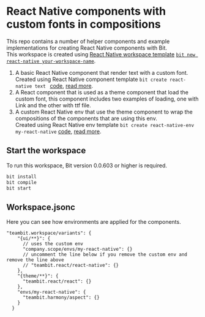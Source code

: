 # React Native components with custom fonts in compositions

This repo contains a number of helper components and example implementations for creating React Native components with Bit.  
This workspace is created using [React Native workspace template](https://github.com/teambit/templates/tree/main/react-native/templates) [`bit new react-native your-workspace-name`](https://bit.dev/teambit/react/react-native/~code/templates/react-workspace/index.ts).

1. A basic React Native component that render text with a custom font.  
   Created using React Native component template `bit create react-native text ` [code](https://bit.dev/teambit/react/react-native/~code/templates/react-native-component/index.ts), [read more](https://harmony-docs.bit.dev/building-with-bit/creating-components/).
2. A React component that is used as a theme component that load the custom font, this component includes two examples of loading, one with Link and the other with ttf file.
3. A custom React Native env that use the theme component to wrap the compositions of the components that are using this env.  
   Created using React Native env template `bit create react-native-env my-react-native` [code](https://bit.dev/teambit/react/react-native/~code/templates/react-native-env/index.ts), [read more](https://harmony-docs.bit.dev/building-with-bit/creating-components/).

## Start the workspace

To run this workspace, Bit version 0.0.603 or higher is required.

```bash
bit install
bit compile
bit start
```

## Workspace.jsonc

Here you can see how environments are applied for the components.

```
"teambit.workspace/variants": {
    "{ui/**}": {
      // uses the custom env
      "company.scope/envs/my-react-native": {}
      // uncomment the line below if you remove the custom env and remove the line above
      // "teambit.react/react-native": {}
    },
    "{theme/**}": {
      "teambit.react/react": {}
    },
    "envs/my-react-native": {
      "teambit.harmony/aspect": {}
    }
  }
```
